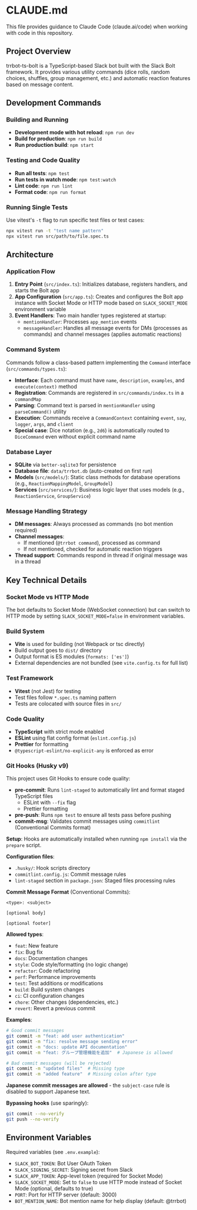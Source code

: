 # CLAUDE.md

This file provides guidance to Claude Code (claude.ai/code) when working with code in this repository.

## Project Overview

trrbot-ts-bolt is a TypeScript-based Slack bot built with the Slack Bolt framework. It provides various utility commands (dice rolls, random choices, shuffles, group management, etc.) and automatic reaction features based on message content.

## Development Commands

### Building and Running
- **Development mode with hot reload**: `npm run dev`
- **Build for production**: `npm run build`
- **Run production build**: `npm start`

### Testing and Code Quality
- **Run all tests**: `npm test`
- **Run tests in watch mode**: `npm test:watch`
- **Lint code**: `npm run lint`
- **Format code**: `npm run format`

### Running Single Tests
Use vitest's `-t` flag to run specific test files or test cases:
```bash
npx vitest run -t "test name pattern"
npx vitest run src/path/to/file.spec.ts
```

## Architecture

### Application Flow
1. **Entry Point** (`src/index.ts`): Initializes database, registers handlers, and starts the Bolt app
2. **App Configuration** (`src/app.ts`): Creates and configures the Bolt app instance with Socket Mode or HTTP mode based on `SLACK_SOCKET_MODE` environment variable
3. **Event Handlers**: Two main handler types registered at startup:
   - `mentionHandler`: Processes `app_mention` events
   - `messageHandler`: Handles all message events for DMs (processes as commands) and channel messages (applies automatic reactions)

### Command System
Commands follow a class-based pattern implementing the `Command` interface (`src/commands/types.ts`):
- **Interface**: Each command must have `name`, `description`, `examples`, and `execute(context)` method
- **Registration**: Commands are registered in `src/commands/index.ts` in a `commandMap`
- **Parsing**: Command text is parsed in `mentionHandler` using `parseCommand()` utility
- **Execution**: Commands receive a `CommandContext` containing `event`, `say`, `logger`, `args`, and `client`
- **Special case**: Dice notation (e.g., `2d6`) is automatically routed to `DiceCommand` even without explicit command name

### Database Layer
- **SQLite** via `better-sqlite3` for persistence
- **Database file**: `data/trrbot.db` (auto-created on first run)
- **Models** (`src/models/`): Static class methods for database operations (e.g., `ReactionMappingModel`, `GroupModel`)
- **Services** (`src/services/`): Business logic layer that uses models (e.g., `ReactionService`, `GroupService`)

### Message Handling Strategy
- **DM messages**: Always processed as commands (no bot mention required)
- **Channel messages**:
  - If mentioned (`@trrbot command`), processed as command
  - If not mentioned, checked for automatic reaction triggers
- **Thread support**: Commands respond in thread if original message was in a thread

## Key Technical Details

### Socket Mode vs HTTP Mode
The bot defaults to Socket Mode (WebSocket connection) but can switch to HTTP mode by setting `SLACK_SOCKET_MODE=false` in environment variables.

### Build System
- **Vite** is used for building (not Webpack or tsc directly)
- Build output goes to `dist/` directory
- Output format is ES modules (`formats: ['es']`)
- External dependencies are not bundled (see `vite.config.ts` for full list)

### Test Framework
- **Vitest** (not Jest) for testing
- Test files follow `*.spec.ts` naming pattern
- Tests are colocated with source files in `src/`

### Code Quality
- **TypeScript** with strict mode enabled
- **ESLint** using flat config format (`eslint.config.js`)
- **Prettier** for formatting
- `@typescript-eslint/no-explicit-any` is enforced as error

### Git Hooks (Husky v9)
This project uses Git Hooks to ensure code quality:

- **pre-commit**: Runs `lint-staged` to automatically lint and format staged TypeScript files
  - ESLint with `--fix` flag
  - Prettier formatting
- **pre-push**: Runs `npm test` to ensure all tests pass before pushing
- **commit-msg**: Validates commit messages using `commitlint` (Conventional Commits format)

**Setup**: Hooks are automatically installed when running `npm install` via the `prepare` script.

**Configuration files**:
- `.husky/`: Hook scripts directory
- `commitlint.config.js`: Commit message rules
- `lint-staged` section in `package.json`: Staged files processing rules

**Commit Message Format** (Conventional Commits):
```
<type>: <subject>

[optional body]

[optional footer]
```

**Allowed types**:
- `feat`: New feature
- `fix`: Bug fix
- `docs`: Documentation changes
- `style`: Code style/formatting (no logic change)
- `refactor`: Code refactoring
- `perf`: Performance improvements
- `test`: Test additions or modifications
- `build`: Build system changes
- `ci`: CI configuration changes
- `chore`: Other changes (dependencies, etc.)
- `revert`: Revert a previous commit

**Examples**:
```bash
# Good commit messages
git commit -m "feat: add user authentication"
git commit -m "fix: resolve message sending error"
git commit -m "docs: update API documentation"
git commit -m "feat: グループ管理機能を追加"  # Japanese is allowed

# Bad commit messages (will be rejected)
git commit -m "updated files"  # Missing type
git commit -m "added feature"  # Missing colon after type
```

**Japanese commit messages are allowed** - the `subject-case` rule is disabled to support Japanese text.

**Bypassing hooks** (use sparingly):
```bash
git commit --no-verify
git push --no-verify
```

## Environment Variables

Required variables (see `.env.example`):
- `SLACK_BOT_TOKEN`: Bot User OAuth Token
- `SLACK_SIGNING_SECRET`: Signing secret from Slack
- `SLACK_APP_TOKEN`: App-level token (required for Socket Mode)
- `SLACK_SOCKET_MODE`: Set to `false` to use HTTP mode instead of Socket Mode (optional, defaults to true)
- `PORT`: Port for HTTP server (default: 3000)
- `BOT_MENTION_NAME`: Bot mention name for help display (default: @trrbot)
